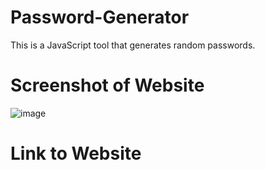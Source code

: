 # Password-Generator
This is a JavaScript tool that generates random passwords.

# Screenshot of Website
![image](https://user-images.githubusercontent.com/61371428/82618076-a5aa7480-9b97-11ea-924a-5ce1147d749c.png)

# Link to Website

